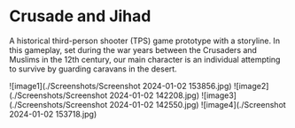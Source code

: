 # Crusade and Jihad
A historical third-person shooter (TPS) game prototype with a storyline. In this gameplay, set during the war years between the Crusaders and Muslims in the 12th century, our main character is an individual attempting to survive by guarding caravans in the desert.

![image1](./Screenshots/Screenshot 2024-01-02 153856.jpg)
![image2](./Screenshots/Screenshot 2024-01-02 142208.jpg)
![image3](./Screenshots/Screenshot 2024-01-02 142550.jpg)
![image4](./Screenshot 2024-01-02 153718.jpg)


